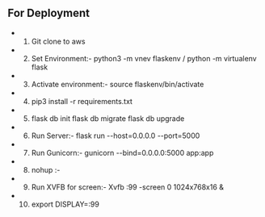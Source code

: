 ## For Deployment
* 1. Git clone to aws
* 2. Set Environment:- python3 -m vnev flaskenv / python -m virtualenv flask
* 3. Activate environment:- source flaskenv/bin/activate
* 4. pip3 install -r requirements.txt
* 5. flask db init    flask db migrate   flask db upgrade
* 6. Run Server:- flask run --host=0.0.0.0 --port=5000
* 7. Run Gunicorn:- gunicorn --bind=0.0.0.0:5000 app:app
* 8. nohup :- 
* 9. Run XVFB for screen:- Xvfb :99 -screen 0 1024x768x16 &
* 10. export DISPLAY=:99



